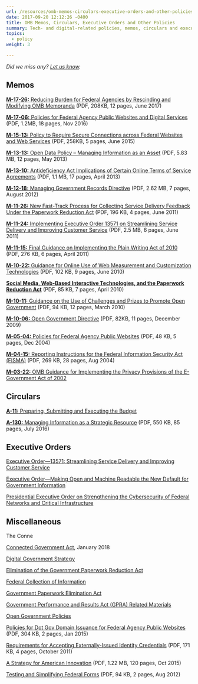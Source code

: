 ```yaml
---
url: /resources/omb-memos-circulars-executive-orders-and-other-policies/
date: 2017-09-20 12:12:26 -0400
title: OMB Memos, Circulars, Executive Orders and Other Policies
summary: Tech- and digital-related policies, memos, circulars and executive orders.
topics:
  - policy
weight: 3

---
```


_Did we miss any? [Let us know](mailto:digitalgov@gsa.gov)._

## Memos

[**M-17-26:** Reducing Burden for Federal Agencies by Rescinding and Modifying OMB Memoranda](https://www.whitehouse.gov/sites/whitehouse.gov/files/omb/memoranda/2017/M-17-26.pdf) (PDF, 208KB, 12 pages, June 2017)

[**M-17-06:** Policies for Federal Agency Public Websites and Digital Services](https://www.whitehouse.gov/sites/whitehouse.gov/files/omb/memoranda/2017/m-17-06.pdf) (PDF, 1.2MB, 18 pages, Nov 2016)

[**M-15-13:** Policy to Require Secure Connections across Federal Websites and Web Services](https://www.whitehouse.gov/sites/whitehouse.gov/files/omb/memoranda/2015/m-15-13.pdf) (PDF, 258KB, 5 pages, June 2015)

[**M-13-13:** Open Data Policy – Managing Information as an Asset](https://www.whitehouse.gov/sites/whitehouse.gov/files/omb/memoranda/2013/m-13-13.pdf) (PDF, 5.83 MB, 12 pages, May 2013)

[**M-13-10:** Antideficiency Act Implications of Certain Online Terms of Service Agreements](https://www.whitehouse.gov/sites/whitehouse.gov/files/omb/memoranda/2013/m-13-10.pdf) (PDF, 1.1 MB, 17 pages, April 2013)

[**M-12-18:** Managing Government Records Directive](https://www.whitehouse.gov/sites/whitehouse.gov/files/omb/memoranda/2012/m-12-18.pdf) (PDF, 2.62 MB, 7 pages, August 2012)

[**M-11-26:** New Fast-Track Process for Collecting Service Delivery Feedback Under the Paperwork Reduction Act](https://www.whitehouse.gov/sites/whitehouse.gov/files/omb/memoranda/2011/m11-26.pdf) (PDF, 196 KB, 4 pages, June 2011)

[**M-11-24:** Implementing Executive Order 13571 on Streamlining Service Delivery and Improving Customer Service](https://www.whitehouse.gov/sites/whitehouse.gov/files/omb/memoranda/2011/m11-24.pdf) (PDF, 2.5 MB, 6 pages, June 2011)

[**M-11-15:** Final Guidance on Implementing the Plain Writing Act of 2010](https://www.whitehouse.gov/sites/whitehouse.gov/files/omb/memoranda/2011/m11-15.pdf) (PDF, 276 KB, 6 pages, April 2011)

[**M-10-22:** Guidance for Online Use of Web Measurement and Customization Technologies](https://www.whitehouse.gov/sites/whitehouse.gov/files/omb/memoranda/2010/m10-22.pdf) (PDF, 102 KB, 9 pages, June 2010)

[**Social Media, Web-Based Interactive Technologies, and the Paperwork Reduction Act**](https://obamawhitehouse.archives.gov/sites/default/files/omb/assets/inforeg/SocialMediaGuidance_04072010.pdf) (PDF, 85 KB, 7 pages, April 2010)

[**M-10-11:** Guidance on the Use of Challenges and Prizes to Promote Open Government](https://www.whitehouse.gov/sites/whitehouse.gov/files/omb/memoranda/2010/m10-11.pdf) (PDF, 94 KB, 12 pages, March 2010)

[**M-10-06:** Open Government Directive](https://www.whitehouse.gov/sites/whitehouse.gov/files/omb/memoranda/2010/m10-06.pdf) (PDF, 82KB, 11 pages, December 2009)

[**M-05-04:** Policies for Federal Agency Public Websites](https://www.whitehouse.gov/sites/whitehouse.gov/files/omb/memoranda/2005/m05-04.pdf) (PDF, 48 KB, 5 pages, Dec 2004)

[**M-04-15:** Reporting Instructions for the Federal Information Security Act (FISMA)](https://www.whitehouse.gov/sites/whitehouse.gov/files/omb/memoranda/2004/m-04-15.pdf) (PDF, 269 KB, 28 pages, Aug 2004)

[**M-03-22:** OMB Guidance for Implementing the Privacy Provisions of the E-Government Act of 2002](https://obamawhitehouse.archives.gov/omb/memoranda_m03-22)

## Circulars

[**A-11:** Preparing, Submitting and Executing the Budget](https://www.whitehouse.gov/omb/circulars_a11_current_year_a11_toc)

[**A-130:** Managing Information as a Strategic Resource](https://www.whitehouse.gov/sites/whitehouse.gov/files/omb/circulars/A130/a130revised.pdf) (PDF, 550 KB, 85 pages, July 2016)

## Executive Orders

[Executive Order—13571: Streamlining Service Delivery and Improving Customer Service](https://obamawhitehouse.archives.gov/the-press-office/2011/04/27/executive-order-13571-streamlining-service-delivery-and-improving-custom)

[Executive Order—Making Open and Machine Readable the New Default for Government Information](https://obamawhitehouse.archives.gov/the-press-office/2013/05/09/executive-order-making-open-and-machine-readable-new-default-government-)

[Presidential Executive Order on Strengthening the Cybersecurity of Federal Networks and Critical Infrastructure](https://www.whitehouse.gov/the-press-office/2017/05/11/presidential-executive-order-strengthening-cybersecurity-federal)

## Miscellaneous

The Conne

[Connected Government Act](https://digital.gov/resources/connected-government-act/), January 2018

[Digital Government Strategy](https://obamawhitehouse.archives.gov/sites/default/files/omb/egov/digital-government/digital-government.html)

[Elimination of the Government Paperwork Reduction Act](https://obamawhitehouse.archives.gov/omb/fedreg_gpea2/)

[Federal Collection of Information](https://obamawhitehouse.archives.gov/omb/inforeg_infocoll/)

[Government Paperwork Elimination Act](https://obamawhitehouse.archives.gov/omb/fedreg_gpea2/)

[Government Performance and Results Act (GPRA) Related Materials](https://obamawhitehouse.archives.gov/omb/mgmt-gpra/index-gpra)

[Open Government Policies](https://obamawhitehouse.archives.gov/open)

[Policies for Dot Gov Domain Issuance for Federal Agency Public Websites](https://obamawhitehouse.archives.gov/sites/default/files/omb/egov/memo/policies-for-dot-gov-domain-issuance-for-federal-agency-public-websites.pdf) (PDF, 304 KB, 2 pages, Jan 2015)

[Requirements for Accepting Externally-Issued Identity Credentials](https://obamawhitehouse.archives.gov/sites/default/files/omb/assets/egov_docs/ombreqforacceptingexternally_issuedidcred10-6-2011.pdf) (PDF, 171 KB, 4 pages, October 2011)

[A Strategy for American Innovation](https://obamawhitehouse.archives.gov/sites/default/files/strategy_for_american_innovation_october_2015.pdf) (PDF, 1.22 MB, 120 pages, Oct 2015)

[Testing and Simplifying Federal Forms](https://obamawhitehouse.archives.gov/sites/default/files/omb/inforeg/memos/testing-and-simplifying-federal-forms.pdf) (PDF, 94 KB, 2 pages, Aug 2012)
